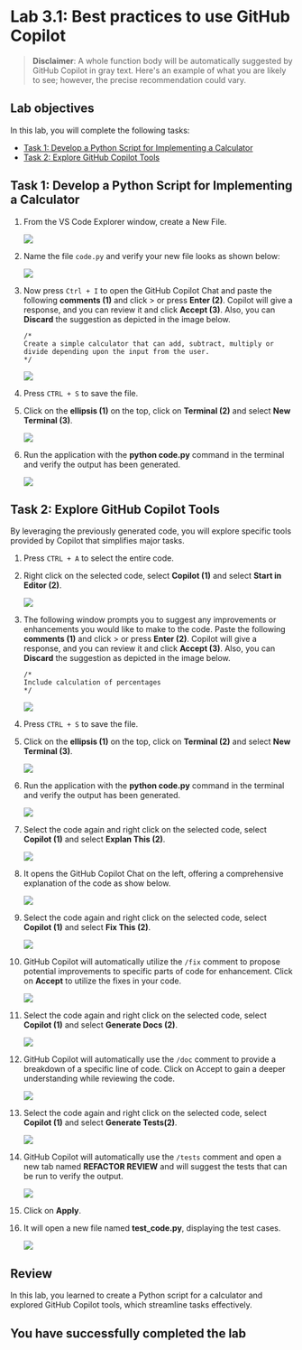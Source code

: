 # Lab 3.1: Best practices to use GitHub Copilot

>**Disclaimer**: A whole function body will be automatically suggested by GitHub Copilot in gray text. Here's an example of what you are likely to see; however, the precise recommendation could vary.

## Lab objectives

In this lab, you will complete the following tasks:

* [Task 1: Develop a Python Script for Implementing a Calculator](#Task-1-Develop-a-Python-Script-for-Implementing-a-Calculator
)
* [Task 2: Explore GitHub Copilot Tools](#Task-2-Explore-GitHub-Copilot-Tools)

## Task 1:  Develop a Python Script for Implementing a Calculator

1. From the VS Code Explorer window, create a New File.

   ![](../media/py10.png)

1. Name the file `code.py` and verify your new file looks as shown below:

   ![](../media/py1.png)

1. Now press `Ctrl + I` to open the GitHub Copilot Chat and paste the following **comments (1)** and click > or press **Enter (2)**. Copilot will give a response, and you can review it and click **Accept (3)**. Also, you can **Discard** the suggestion as depicted in the image below. 
   ```
   /*
   Create a simple calculator that can add, subtract, multiply or divide depending upon the input from the user.
   */
   ```

   ![](../media/py2.png)

1. Press `CTRL + S` to save the file.

1. Click on the **ellipsis (1)** on the top, click on **Terminal (2)** and select **New Terminal (3)**.

   ![](../media/openterminal.png)

1. Run the application with the **python code.py** command in the terminal and verify the output has been generated.

   ![](../media/py3.png)   

## Task 2: Explore GitHub Copilot Tools

By leveraging the previously generated code, you will explore specific tools provided by Copilot that simplifies major tasks.

1. Press `CTRL + A` to select the entire code.

1. Right click on the selected code, select **Copilot (1)** and select **Start in Editor (2)**.

      ![](../media/py11.png)

1. The following window prompts you to suggest any improvements or enhancements you would like to make to the code. Paste the following **comments (1)** and click > or press **Enter (2)**. Copilot will give a response, and you can review it and click **Accept (3)**. Also, you can **Discard** the suggestion as depicted in the image below.

   ```
   /*
   Include calculation of percentages
   */
   ```

   ![](../media/py4.png)

1. Press `CTRL + S` to save the file.

1. Click on the **ellipsis (1)** on the top, click on **Terminal (2)** and select **New Terminal (3)**.

      ![](../media/openterminal.png)
   
1. Run the application with the **python code.py** command in the terminal and verify the output has been generated.

      ![](../media/py5.png)

1. Select the code again and right click on the selected code, select **Copilot (1)** and select **Explan This (2)**.

   ![](../media/py12.png)

1. It opens the GitHub Copilot Chat on the left, offering a comprehensive explanation of the code as show below.

      ![](../media/py6.png)

1. Select the code again and right click on the selected code, select **Copilot (1)** and select **Fix This (2)**.

   ![](../media/py13.png)

1. GitHub Copilot will automatically utilize the `/fix` comment to propose potential improvements to specific parts of code for enhancement. Click on **Accept** to utilize the fixes in your code.

      ![](../media/py7.png)

1. Select the code again and right click on the selected code, select **Copilot (1)** and select **Generate Docs (2)**.

      ![](../media/py14.png)

1. GitHub Copilot will automatically use the `/doc` comment to provide a breakdown of a specific line of code. Click on Accept to gain a deeper understanding while reviewing the code.

      ![](../media/py8.png)

1. Select the code again and right click on the selected code, select **Copilot (1)** and select **Generate Tests(2)**.

      ![](../media/py15.png)

1. GitHub Copilot will automatically use the `/tests` comment and open a new tab named **REFACTOR REVIEW** and will suggest the tests that can be run to verify the output.

      ![](../media/py9.png)

1. Click on **Apply**.

1. It will open a new file named **test_code.py**, displaying the test cases.

      ![](../media/py20.png)

## Review
In this lab, you learned to create a Python script for a calculator and explored GitHub Copilot tools, which streamline tasks effectively.
  
## You have successfully completed the lab
